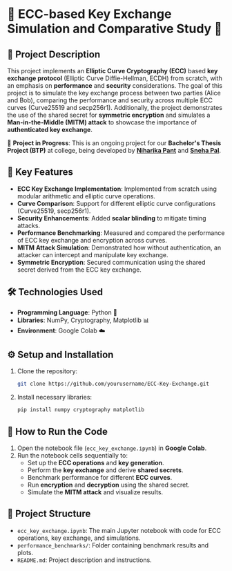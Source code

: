 # **🔐 ECC-based Key Exchange Simulation and Comparative Study 🔑**

## **📄 Project Description**

This project implements an **Elliptic Curve Cryptography (ECC)** based **key exchange protocol** (Elliptic Curve Diffie-Hellman, ECDH) from scratch, with an emphasis on **performance** and **security** considerations. The goal of this project is to simulate the key exchange process between two parties (Alice and Bob), comparing the performance and security across multiple ECC curves (Curve25519 and secp256r1). Additionally, the project demonstrates the use of the shared secret for **symmetric encryption** and simulates a **Man-in-the-Middle (MITM) attack** to showcase the importance of **authenticated key exchange**.

🚧 **Project in Progress**: This is an ongoing project for our **Bachelor's Thesis Project (BTP)** at college, being developed by **[Niharika Pant](https://github.com/NiharikaPant14/NiharikaPant14)** and **[Sneha Pal](https://github.com/Snehapal0709)**.

## **🔑 Key Features**
- **ECC Key Exchange Implementation**: Implemented from scratch using modular arithmetic and elliptic curve operations.
- **Curve Comparison**: Support for different elliptic curve configurations (Curve25519, secp256r1).
- **Security Enhancements**: Added **scalar blinding** to mitigate timing attacks.
- **Performance Benchmarking**: Measured and compared the performance of ECC key exchange and encryption across curves.
- **MITM Attack Simulation**: Demonstrated how without authentication, an attacker can intercept and manipulate key exchange.
- **Symmetric Encryption**: Secured communication using the shared secret derived from the ECC key exchange.

## **🛠️ Technologies Used**
- **Programming Language**: Python 🐍
- **Libraries**: NumPy, Cryptography, Matplotlib 📊
- **Environment**: Google Colab ☁️

## **⚙️ Setup and Installation**
1. Clone the repository:
   ```bash
   git clone https://github.com/yourusername/ECC-Key-Exchange.git
   ```

2. Install necessary libraries:
    ```bash
    pip install numpy cryptography matplotlib
    ```

## **🚀 How to Run the Code**

1. Open the notebook file (`ecc_key_exchange.ipynb`) in **Google Colab**.
2. Run the notebook cells sequentially to:
   - Set up the **ECC operations** and **key generation**.
   - Perform the **key exchange** and derive **shared secrets**.
   - Benchmark performance for different **ECC curves**.
   - Run **encryption** and **decryption** using the shared secret.
   - Simulate the **MITM attack** and visualize results.

## **📂 Project Structure**

- `ecc_key_exchange.ipynb`: The main Jupyter notebook with code for ECC operations, key exchange, and simulations.
- `performance_benchmarks/`: Folder containing benchmark results and plots.
- `README.md`: Project description and instructions.
